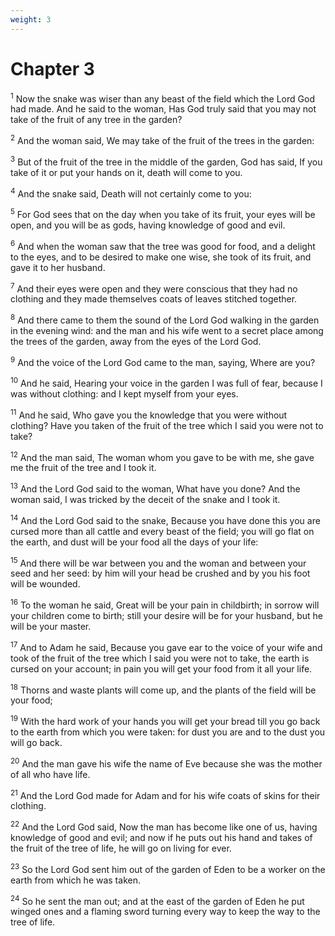 ```yaml
---
weight: 3
---
```


# Chapter 3

<sup>1</sup> Now the snake was wiser than any beast of the field which the Lord God had made. And he said to the woman, Has God truly said that you may not take of the fruit of any tree in the garden? 

<sup>2</sup> And the woman said, We may take of the fruit of the trees in the garden: 

<sup>3</sup> But of the fruit of the tree in the middle of the garden, God has said, If you take of it or put your hands on it, death will come to you. 

<sup>4</sup> And the snake said, Death will not certainly come to you: 

<sup>5</sup> For God sees that on the day when you take of its fruit, your eyes will be open, and you will be as gods, having knowledge of good and evil. 

<sup>6</sup> And when the woman saw that the tree was good for food, and a delight to the eyes, and to be desired to make one wise, she took of its fruit, and gave it to her husband. 

<sup>7</sup> And their eyes were open and they were conscious that they had no clothing and they made themselves coats of leaves stitched together. 

<sup>8</sup> And there came to them the sound of the Lord God walking in the garden in the evening wind: and the man and his wife went to a secret place among the trees of the garden, away from the eyes of the Lord God. 

<sup>9</sup> And the voice of the Lord God came to the man, saying, Where are you? 

<sup>10</sup> And he said, Hearing your voice in the garden I was full of fear, because I was without clothing: and I kept myself from your eyes. 

<sup>11</sup> And he said, Who gave you the knowledge that you were without clothing? Have you taken of the fruit of the tree which I said you were not to take? 

<sup>12</sup> And the man said, The woman whom you gave to be with me, she gave me the fruit of the tree and I took it. 

<sup>13</sup> And the Lord God said to the woman, What have you done? And the woman said, I was tricked by the deceit of the snake and I took it. 

<sup>14</sup> And the Lord God said to the snake, Because you have done this you are cursed more than all cattle and every beast of the field; you will go flat on the earth, and dust will be your food all the days of your life: 

<sup>15</sup> And there will be war between you and the woman and between your seed and her seed: by him will your head be crushed and by you his foot will be wounded. 

<sup>16</sup> To the woman he said, Great will be your pain in childbirth; in sorrow will your children come to birth; still your desire will be for your husband, but he will be your master. 

<sup>17</sup> And to Adam he said, Because you gave ear to the voice of your wife and took of the fruit of the tree which I said you were not to take, the earth is cursed on your account; in pain you will get your food from it all your life. 

<sup>18</sup> Thorns and waste plants will come up, and the plants of the field will be your food; 

<sup>19</sup> With the hard work of your hands you will get your bread till you go back to the earth from which you were taken: for dust you are and to the dust you will go back. 

<sup>20</sup> And the man gave his wife the name of Eve because she was the mother of all who have life. 

<sup>21</sup> And the Lord God made for Adam and for his wife coats of skins for their clothing. 

<sup>22</sup> And the Lord God said, Now the man has become like one of us, having knowledge of good and evil; and now if he puts out his hand and takes of the fruit of the tree of life, he will go on living for ever. 

<sup>23</sup> So the Lord God sent him out of the garden of Eden to be a worker on the earth from which he was taken. 

<sup>24</sup> So he sent the man out; and at the east of the garden of Eden he put winged ones and a flaming sword turning every way to keep the way to the tree of life. 



